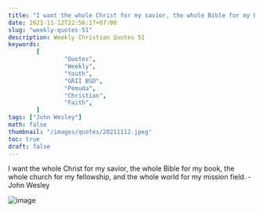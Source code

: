 ```yaml
---
title: "I want the whole Christ for my savior, the whole Bible for my book, the whole church for my fellowship, and the whole world for my mission field."
date: 2021-11-12T22:56:17+07:00
slug: "weekly-quotes-51"
description: Weekly Christian Quotes 51
keywords:
        [
                "Quotes",
                "Weekly",
                "Youth",
                "GRII BSD",
                "Pemuda",
                "Christian",
                "Faith",
        ]
tags: ["John Wesley"]
math: false
thumbnail: "/images/quotes/20211112.jpeg"
toc: true
draft: false
---
```


I want the whole Christ for my savior, the whole Bible for my book, the whole church for my fellowship, and the whole world for my mission field. - John Wesley

![image](/images/quotes/20211112.jpeg)
